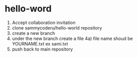 # hello-word

1) Accept collaboration invitation
2) clone sammycoderu/hello-world repository
3) create a new branch
4) under the new branch create a file
     4a)  file name shoud be YOURNAME.txt  ex sami.txt
5) push back to main repository
